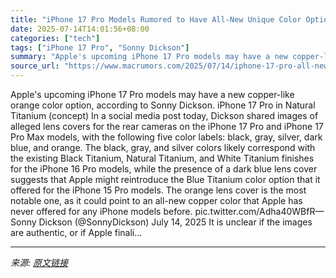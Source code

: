 ```yaml
---
title: "iPhone 17 Pro Models Rumored to Have All-New Unique Color Option"
date: 2025-07-14T14:01:56+08:00
categories: ["tech"]
tags: ["iPhone 17 Pro", "Sonny Dickson"]
summary: "Apple's upcoming iPhone 17 Pro models may have a new copper-like orange color option, according to Sonny Dickson. iPhone 17 Pro in Natural Titanium (concept) In a social media post today, Dickson shar"
source_url: "https://www.macrumors.com/2025/07/14/iphone-17-pro-all-new-color-rumored/"
---
```


Apple's upcoming iPhone 17 Pro models may have a new copper-like orange color option, according to Sonny Dickson. iPhone 17 Pro in Natural Titanium (concept) In a social media post today, Dickson shared images of alleged lens covers for the rear cameras on the iPhone 17 Pro and iPhone 17 Pro Max models, with the following five color labels: black, gray, silver, dark blue, and orange. The black, gray, and silver colors likely correspond with the existing Black Titanium, Natural Titanium, and White Titanium finishes for the iPhone 16 Pro models, while the presence of a dark blue lens cover suggests that Apple might reintroduce the Blue Titanium color option that it offered for the iPhone 15 Pro models. The orange lens cover is the most notable one, as it could point to an all-new copper color that Apple has never offered for any iPhone models before. pic.twitter.com/Adha40WBfR&mdash; Sonny Dickson (@SonnyDickson) July 14, 2025 It is unclear if the images are authentic, or if Apple finali...

---

*来源: [原文链接](https://www.macrumors.com/2025/07/14/iphone-17-pro-all-new-color-rumored/)*
